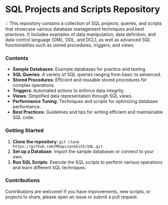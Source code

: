 # SQL Projects and Scripts Repository

💡 This repository contains a collection of SQL projects, queries, and scripts that showcase various database management techniques and best practices. It includes examples of data manipulation, data definition, and data control language (DML, DDL, and DCL), as well as advanced SQL functionalities such as stored procedures, triggers, and views.

### Contents
- **Sample Databases**: Example databases for practice and testing.
- **SQL Queries**: A variety of SQL queries ranging from basic to advanced.
- **Stored Procedures**: Efficient and reusable stored procedures for complex operations.
- **Triggers**: Automated actions to enforce data integrity.
- **Views**: Simplified data representation through SQL views.
- **Performance Tuning**: Techniques and scripts for optimizing database performance.
- **Best Practices**: Guidelines and tips for writing efficient and maintainable SQL code.

### Getting Started
1. **Clone the repository**: `git clone https://github.com/Mkopczynski55/SQL.git`
2. **Set up a Database**: Import the sample databases or connect to your own.
3. **Run SQL Scripts**: Execute the SQL scripts to perform various operations and learn different SQL techniques.

### Contributions
Contributions are welcome! If you have improvements, new scripts, or projects to share, please open an issue or submit a pull request.

